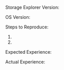 Storage Explorer Version:

OS Version:

Steps to Reproduce:

1.
2.

Expected Experience:

Actual Experience:


